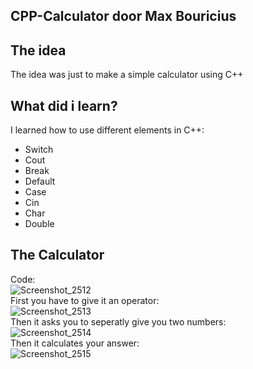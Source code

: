 ## CPP-Calculator door Max Bouricius

## The idea

The idea was just to make a simple calculator using C++ 

## What did i learn?

I learned how to use different elements in C++:
* Switch
* Cout
* Break
* Default
* Case
* Cin
* Char
* Double

## The Calculator
Code: <br>
![Screenshot_2512](https://user-images.githubusercontent.com/55273830/164475024-355e39c1-328c-490d-a79d-0a30fdb01068.png)<br>
First you have to give it an operator:<br>
![Screenshot_2513](https://user-images.githubusercontent.com/55273830/164475026-aa119095-7ed1-4862-ac27-46c19d73f961.png)<br>
Then it asks you to seperatly give you two numbers:<br>
![Screenshot_2514](https://user-images.githubusercontent.com/55273830/164475027-8063d03f-d72a-4517-abb8-4b93f869b369.png)<br>
Then it calculates your answer:<br>
![Screenshot_2515](https://user-images.githubusercontent.com/55273830/164475021-f3ec8f23-6bd5-4c99-919e-0448ef685dae.png)<br>
